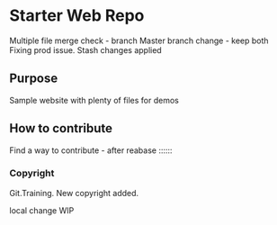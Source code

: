 # Starter Web Repo

Multiple file merge check - branch
Master branch change - keep both
Fixing prod issue. Stash changes applied

## Purpose

Sample website with plenty of files for demos

## How to contribute

Find a way to contribute - after reabase ::::::

### Copyright

Git.Training.
New copyright added.


local change WIP
